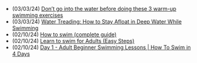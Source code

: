 - (03/03/24) [Don’t go into the water before doing these 3 warm-up swimming exercises](https://www.youtube.com/watch?v=OWn-cc279SM)
- (03/03/24) [Water Treading: How to Stay Afloat in Deep Water While Swimming](https://www.youtube.com/watch?v=-hHQF-bEVfo)
- (02/10/24) [How to swim (complete guide)](https://www.youtube.com/watch?v=81RVobtGeK0)
- (02/10/24) [Learn to swim for Adults (Easy Steps)](https://www.youtube.com/watch?v=rob_ukzU8Rs)
- (02/10/24) [Day 1 - Adult Beginner Swimming Lessons | How To Swim in 4 Days](https://youtu.be/Hl6xSFB80E4?si=t5oNTu6LmjhAUHBl)
